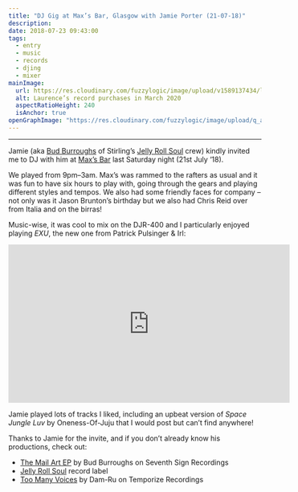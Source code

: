 ```yaml
---
title: "DJ Gig at Max’s Bar, Glasgow with Jamie Porter (21-07-18)"
description: 
date: 2018-07-23 09:43:00
tags:
  - entry
  - music
  - records
  - djing
  - mixer
mainImage:
  url: https://res.cloudinary.com/fuzzylogic/image/upload/v1589137434/lhdjinginmaxsrecordskit_caamev.jpg
  alt: Laurence’s record purchases in March 2020
  aspectRatioHeight: 240
  isAnchor: true
openGraphImage: "https://res.cloudinary.com/fuzzylogic/image/upload/q_auto,f_auto,w_1200/v1589137434/lhdjinginmaxsrecordskit_caamev.jpg"
---
```


---
Jamie (<abbr>aka</abbr> [Bud Burroughs](https://twitter.com/burroughsbud) of Stirling’s [Jelly Roll Soul](https://www.facebook.com/jrsscotland/) crew) kindly invited me to DJ with him at [Max’s Bar](http://maxsbar.co.uk/) last Saturday night (21st July ‘18).
</p>

We played from 9pm–3am. Max’s was rammed to the rafters as usual and it was fun to have six hours to play with, going through the gears and playing different styles and tempos. We also had some friendly faces for company – not only was it Jason Brunton’s birthday but we also had Chris Reid over from Italia and on the birras!

Music-wise, it was cool to mix on the <abbr>DJR</abbr>-400 and I particularly enjoyed playing <abbr><em>EXU</em></abbr>, the new one from Patrick Pulsinger & Irl:</p>

<div class="aspect-ratio-wide">
  <iframe title="EXU by Patrick Pulsinger & Irl" loading="lazy" width="560" height="315" src="https://www.youtube.com/embed/iZ2TgelxvtU" frameborder="0" allow="accelerometer; autoplay; encrypted-media; gyroscope; picture-in-picture" allowfullscreen></iframe>
</div>

Jamie played lots of tracks I liked, including an upbeat version of _Space Jungle Luv_ by Oneness-Of-Juju that I would post but can’t find anywhere!

Thanks to Jamie for the invite, and if you don’t already know his productions, check out:

- [The Mail Art EP](https://www.discogs.com/Bud-Burroughs-The-Mail-Art-EP-/release/11579156) by Bud Burroughs on Seventh Sign Recordings
- [Jelly Roll Soul](https://www.discogs.com/label/932277-Jelly-Roll-Soul) record label
- [Too Many Voices](https://www.discogs.com/Dam-Ru-Too-Many-Voices/release/11519804) by Dam-Ru on Temporize Recordings
